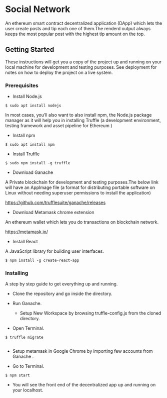 # Social Network

An ethereum smart contract decentralized application (DApp) which lets the user create posts and tip each one of them.The renderd output always keeps the most popular post with the highest tip amount on the top.

## Getting Started

These instructions will get you a copy of the project up and running on your local machine for development and testing purposes. See deployment for notes on how to deploy the project on a live system.

### Prerequisites

+ Install Node.js

```
$ sudo apt install nodejs

```


In most cases, you’ll also want to also install npm, the Node.js package manager as it will help you in installing 	Truffle (a development environment, testing framework and asset pipeline for Ethereum )

+ Install npm

```
$ sudo apt install npm
```

+ Install Truffle

```
$ sudo npm install -g truffle
```

+ Download Ganache

A Private blockchain for development and testing purposes.The below link will have an AppImage file (a format for distributing portable software on Linux without needing superuser permissions to install the application)


<https://github.com/trufflesuite/ganache/releases>

+ Download Metamask chrome extension

An ethereum wallet which lets you do transactions on blockchain network.

<https://metamask.io/>

+ Install React

A JavaScript library for building user interfaces.

```
$ npm install -g create-react-app
```

### Installing

A step by step guide to get everything up and running.

+ Clone the repository and go inside the directory.

+ Run Ganache.
   + Setup New Workspace by browsing truffle-config.js
from the cloned directory.


+ Open Terminal.


```
$ truffle migrate


```

+ Setup metamask in Google Chrome by importing few accounts from Ganache .

+ Go to Terminal.

```
$ npm start
```
+ You will see the front end of the decentralized app up and running on your localhost.
